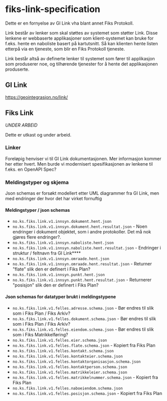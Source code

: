 # fiks-link-specification
Dette er en fornyelse av GI Link vha blant annet Fiks Protokoll.

Link består av lenker som skal støttes av systemet som støtter Link.
Disse lenkene er webbaserte applikasjoner som klient-systemet kan bruke for f.eks. hente en naboliste basert på kartutsnitt. Så kan klienten hente listen etterpå via en tjeneste, som blir en Fiks Protokoll tjeneste. 

Link består altså av definerte lenker til systemet som fører til applikasjon som produserer noe, og tilhørende tjenester for å hente det applikasjonen produserte.  

## GI Link
https://geointegrasjon.no/link/

## Fiks Link

_UNDER ARBEID_

Dette er utkast og under arbeid.

### Linker
Foreløpig henviser vi til GI Link dokumentasjonen. Mer informasjon kommer her etter hvert.
Men burde vi modernisert spesifikasjonen av lenkene til f.eks. en OpenAPI Spec?

### Meldingstyper og skjema

Json schemas er forsøkt modellert etter UML diagrammer fra GI Link, men med endringer der hvor det har virket fornuftig

#### Meldingstyper / json schemas

- `no.ks.fiks.link.v1.innsyn.dokument.hent.json`
- `no.ks.fiks.link.v1.innsyn.dokument.hent.resultat.json` - Noen endringer i dokument objektet, som i andre protokoller. Det må nok gjøres flere endringer?.
- `no.ks.fiks.link.v1.innsyn.naboliste.hent.json` 
- `no.ks.fiks.link.v1.innsyn.naboliste.hent.resultat.json` - Endringer i struktur / feltnavn fra GI Link****
- `no.ks.fiks.link.v1.innsyn.omraade.hent.json`
- `no.ks.fiks.link.v1.innsyn.omraade.hent.resultat.json` - Returner "flate" slik den er definert i Fiks Plan?
- `no.ks.fiks.link.v1.innsyn.punkt.hent.json`
- `no.ks.fiks.link.v1.innsyn.punkt.hent.resultat.json` - Returnerer "posisjon" slik den er definert i Fiks Plan?


#### Json schemas for datatyper brukt i meldingstypene

- `no.ks.fiks.link.v1.felles.adresse.schema.json` - Bør endres til slik som i Fiks Plan / Fiks Arkiv?
- `no.ks.fiks.link.v1.felles.dokument.schema.json` - Bør endres til slik som i Fiks Plan / Fiks Arkiv?
- `no.ks.fiks.link.v1.felles.eiendom.schema.json` - Bør endres til slik som i Fiks Matrikkelføring?
- `no.ks.fiks.link.v1.felles.eier.schema.json` 
- `no.ks.fiks.link.v1.felles.flate.schema.json` - Kopiert fra Fiks Plan
- `no.ks.fiks.link.v1.felles.kontakt.schema.json`
- `no.ks.fiks.link.v1.felles.kontakteier.schema.json`
- `no.ks.fiks.link.v1.felles.kontaktorganisasjon.schema.json`
- `no.ks.fiks.link.v1.felles.kontaktperson.schema.json`
- `no.ks.fiks.link.v1.felles.matrikkeleier.schema.json`
- `no.ks.fiks.link.v1.felles.matrikkelnummer.schema.json` - Kopiert fra Fiks Plan
- `no.ks.fiks.link.v1.felles.naboeiendom.schema.json` 
- `no.ks.fiks.link.v1.felles.posisjon.schema.json` - Kopiert fra Fiks Plan
